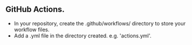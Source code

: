## GitHub Actions.
- In your repository, create the .github/workflows/ directory to store your workflow files.
- Add a .yml file in the directory created. e.g. 'actions.yml'.
